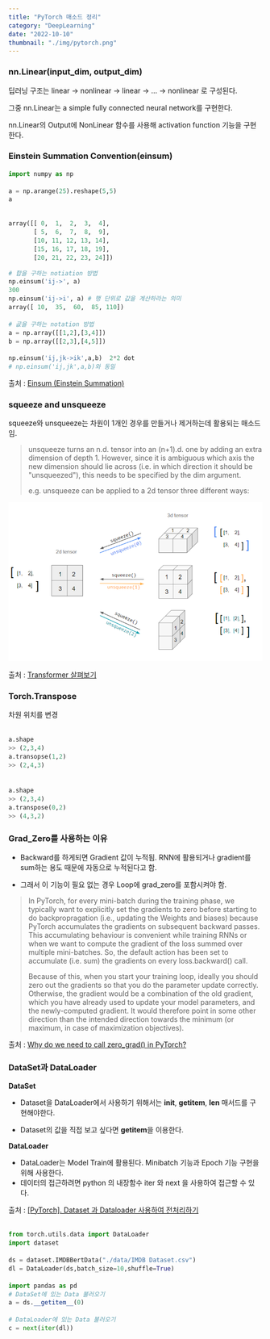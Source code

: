```yaml
---
title: "PyTorch 매소드 정리"
category: "DeepLearning"
date: "2022-10-10"
thumbnail: "./img/pytorch.png"
---
```


### nn.Linear(input_dim, output_dim)

딥러닝 구조는 linear -> nonlinear -> linear -> ... -> nonlinear 로 구성된다.

그중 nn.Linear는 a simple fully connected neural network를 구현한다.

nn.Linear의 Output에 NonLinear 함수를 사용해 activation function 기능을 구현한다.

### Einstein Summation Convention(einsum)

```python
import numpy as np

a = np.arange(25).reshape(5,5)
a
```

```python

array([[ 0,  1,  2,  3,  4],
       [ 5,  6,  7,  8,  9],
       [10, 11, 12, 13, 14],
       [15, 16, 17, 18, 19],
       [20, 21, 22, 23, 24]])
```

```python
# 합을 구하는 notiation 방법
np.einsum('ij->', a)
300
np.einsum('ij->i', a) # 행 단위로 값을 계산하라는 의미
array([ 10,  35,  60,  85, 110])

# 곲을 구하는 notation 방법
a = np.array([[1,2],[3,4]])
b = np.array([[2,3],[4,5]])

np.einsum('ij,jk->ik',a,b)  2*2 dot
# np.einsum('ij,jk',a,b)와 동일

```

출처 : <a href = 'https://zmade.tistory.com/48'>Einsum (Einstein Summation) </a>

### squeeze and unsqueeze

squeeze와 unsqueeze는 차원이 1개인 경우를 만들거나 제거하는데 활용되는 매소드임.

> unsqueeze turns an n.d. tensor into an (n+1).d. one by adding an extra dimension of depth 1. However, since it is ambiguous which axis the new dimension should lie across (i.e. in which direction it should be "unsqueezed"), this needs to be specified by the dim argument.
>
> e.g. unsqueeze can be applied to a 2d tensor three different ways:

<img alt='img8' src='./img/img8.png' style="width : 600px">

출처 : <a href = 'https://stackoverflow.com/questions/57237352/what-does-unsqueeze-do-in-pytorch'> Transformer 살펴보기 </a>

### Torch.Transpose

차원 위치를 변경

```python

a.shape
>> (2,3,4)
a.transopse(1,2)
>> (2,4,3)


a.shape
>> (2,3,4)
a.transpose(0,2)
>> (4,3,2)
```

### Grad_Zero를 사용하는 이유

- Backward를 하게되면 Gradient 값이 누적됨. RNN에 활용되거나 gradient를 sum하는 용도 때문에 자동으로 누적된다고 함.

- 그래서 이 기능이 필요 없는 경우 Loop에 grad_zero를 포함시켜야 함.

> In PyTorch, for every mini-batch during the training phase, we typically want to explicitly set the gradients to zero before starting to do backpropragation (i.e., updating the Weights and biases) because PyTorch accumulates the gradients on subsequent backward passes. This accumulating behaviour is convenient while training RNNs or when we want to compute the gradient of the loss summed over multiple mini-batches. So, the default action has been set to accumulate (i.e. sum) the gradients on every loss.backward() call.
>
> Because of this, when you start your training loop, ideally you should zero out the gradients so that you do the parameter update correctly. Otherwise, the gradient would be a combination of the old gradient, which you have already used to update your model parameters, and the newly-computed gradient. It would therefore point in some other direction than the intended direction towards the minimum (or maximum, in case of maximization objectives).

출처 : <a href = 'https://stackoverflow.com/questions/48001598/why-do-we-need-to-call-zero-grad-in-pytorch'> Why do we need to call zero_grad() in PyTorch? </a>

### DataSet과 DataLoader

**DataSet**

- Dataset을 DataLoader에서 사용하기 위해서는 **init**, **getitem**, **len** 매서드를 구현해야한다.

- Dataset의 값을 직접 보고 싶다면 **getitem**을 이용한다.

**DataLoader**

- DataLoader는 Model Train에 활용된다. Minibatch 기능과 Epoch 기능 구현을 위해 사용한다.
- 데이터의 접근하려면 python 의 내장함수 iter 와 next 을 사용하여 접근할 수 있다.

출처 : <a href = 'https://acdongpgm.tistory.com/233'> [PyTorch]. Dataset 과 Dataloader 사용하여 전처리하기 </a>

```python

from torch.utils.data import DataLoader
import dataset

ds = dataset.IMDBBertData("./data/IMDB Dataset.csv")
dl = DataLoader(ds,batch_size=10,shuffle=True)

import pandas as pd
# DataSet에 있는 Data 불러오기
a = ds.__getitem__(0)

# DataLoader에 있는 Data 불러오기
c = next(iter(dl))

```
